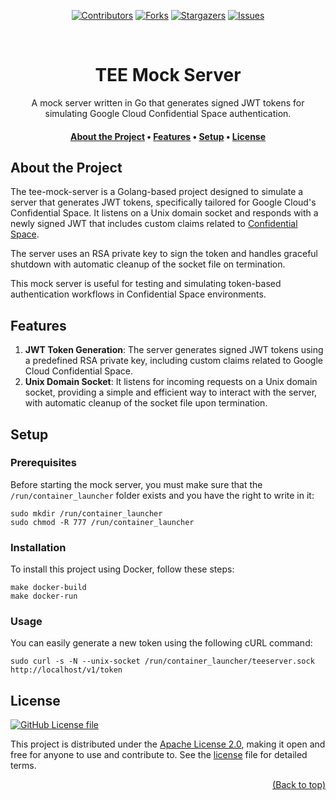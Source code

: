 <a name="readme-top"></a>
<p align="center">
        <a href="https://github.com/thibauult/tee-mock-server/graphs/contributors"><img src="https://img.shields.io/github/contributors/thibauult/tee-mock-server.svg?style=for-the-badge" alt="Contributors"></a>
        <a href="https://github.com/thibauult/tee-mock-server/network/members"><img src="https://img.shields.io/github/forks/thibauult/tee-mock-server.svg?style=for-the-badge" alt="Forks"></a>
        <a href="https://github.com/thibauult/tee-mock-server/stargazers"><img src="https://img.shields.io/github/stars/thibauult/tee-mock-server.svg?style=for-the-badge" alt="Stargazers"></a>
        <a href="https://github.com/thibauult/tee-mock-server/issues"><img src="https://img.shields.io/github/issues/thibauult/tee-mock-server.svg?style=for-the-badge" alt="Issues"></a></p><br/>
<div align="center">

# TEE Mock Server

A mock server written in Go that generates signed JWT tokens for simulating Google Cloud Confidential Space authentication.

<h4>
    <a href="#about-the-project">About the Project</a> • <a href="#features">Features</a> • <a href="#-setup">️Setup</a> • <a href="#license">License</a>
</h4>
</div>

## About the Project

The tee-mock-server is a Golang-based project designed to simulate a server that generates JWT tokens, 
specifically tailored for Google Cloud's Confidential Space. 
It listens on a Unix domain socket and responds with a newly signed JWT that includes custom claims related 
to [Confidential Space](https://cloud.google.com/confidential-computing/confidential-space/docs/reference/token-claims). 

The server uses an RSA private key to sign the token and handles graceful shutdown with automatic cleanup of 
the socket file on termination. 

This mock server is useful for testing and simulating token-based authentication workflows in Confidential Space environments.

## Features

1. **JWT Token Generation**: The server generates signed JWT tokens using a predefined RSA private key, including custom claims related to Google Cloud Confidential Space.
2. **Unix Domain Socket**: It listens for incoming requests on a Unix domain socket, providing a simple and efficient way to interact with the server, with automatic cleanup of the socket file upon termination.

## ️Setup

### Prerequisites
Before starting the mock server, you must make sure that the `/run/container_launcher` folder exists and you have the 
right to write in it: 
```shell
sudo mkdir /run/container_launcher
sudo chmod -R 777 /run/container_launcher 
```

### Installation
To install this project using Docker, follow these steps:
```shell
make docker-build
make docker-run
```

### Usage
You can easily generate a new token using the following cURL command: 
```shell
sudo curl -s -N --unix-socket /run/container_launcher/teeserver.sock http://localhost/v1/token
```

## License
[![GitHub License file](https://img.shields.io/github/license/thibauult/tee-mock-server)](https://github.com/thibauult/tee-mock-server/blob/main/LICENSE)

This project is distributed under the [Apache License 2.0](http://www.apache.org/licenses/),
making it open and free for anyone to use and contribute to.
See the [license](./LICENSE) file for detailed terms.

<p align="right"><a href="#readme-top">(Back to top)</a></p>
